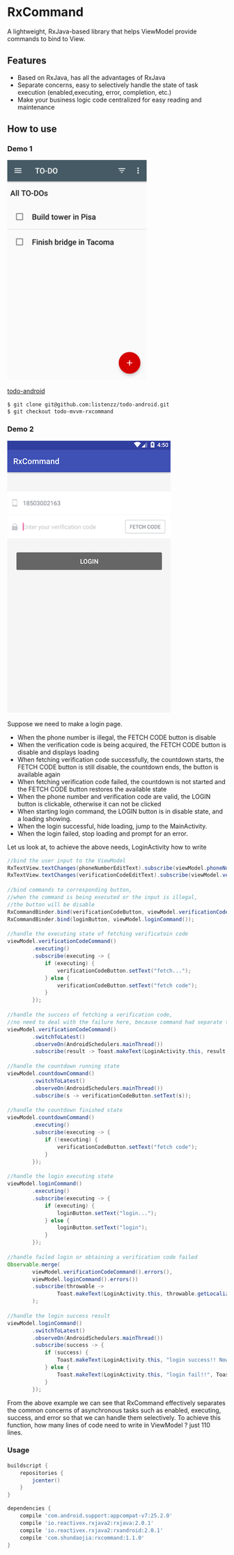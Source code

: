 # RxCommand
A lightweight, RxJava-based library that helps ViewModel provide commands to bind to View.


## Features 

* Based on RxJava, has all the advantages of RxJava
* Separate concerns, easy to selectively handle the state of task execution (enabled,executing, error, completion, etc.)
* Make your business logic code centralized for easy reading and maintenance

## How to use 
### Demo 1

<img src = "./screenshot/todo.png" width ="320px" />

[todo-android](https://github.com/listenzz/todo-android/tree/todo-mvvm-rxcommand)

```
$ git clone git@github.com:listenzz/todo-android.git
$ git checkout todo-mvvm-rxcommand
```

### Demo 2

![login](./screenshot/login.png) 

Suppose we need to make a login page.

* When the phone number is illegal, the FETCH CODE button is disable
* When the verification code is being acquired, the FETCH CODE button is disable and displays loading
* When fetching verification code  successfully, the countdown starts, the FETCH CODE button is still disable, the countdown ends, the button is available again
* When fetching verification code failed, the countdown is not started and the FETCH CODE button restores the available state
* When the phone number and verification code are valid, the LOGIN button is  clickable, otherwise it can not be clicked
* When starting login command, the LOGIN button is in disable state, and a loading showing.
* When the login  successful, hide loading, jump to the MainActivity.
* When the login failed, stop loading and prompt for an error.

Let us look at, to achieve the above needs, LoginActivity how to write

```java
//bind the user input to the ViewModel
RxTextView.textChanges(phoneNumberEditText).subscribe(viewModel.phoneNumber());
RxTextView.textChanges(verificationCodeEditText).subscribe(viewModel.verificationCode());

//bind commands to corresponding button, 
//when the command is being executed or the input is illegal, 
//the button will be disable 
RxCommandBinder.bind(verificationCodeButton, viewModel.verificationCodeCommand());
RxCommandBinder.bind(loginButton, viewModel.loginCommand());

//handle the executing state of fetching verificatoin code
viewModel.verificationCodeCommand()
        .executing()
        .subscribe(executing -> {
            if (executing) {
                verificationCodeButton.setText("fetch...");
            } else {
                verificationCodeButton.setText("fetch code");
            }
        });

//handle the success of fetching a verification code, 
//no need to deal with the failure here, because command had separate the concerns.
viewModel.verificationCodeCommand()
        .switchToLatest()
        .observeOn(AndroidSchedulers.mainThread())
        .subscribe(result -> Toast.makeText(LoginActivity.this, result, Toast.LENGTH_LONG).show());

//handle the countdown running state
viewModel.countdownCommand()
        .switchToLatest()
        .observeOn(AndroidSchedulers.mainThread())
        .subscribe(s -> verificationCodeButton.setText(s));

//handle the countdown finished state
viewModel.countdownCommand()
        .executing()
        .subscribe(executing -> {
            if (!executing) {
                verificationCodeButton.setText("fetch code");
            }
        });

//handle the login executing state
viewModel.loginCommand()
        .executing()
        .subscribe(executing -> {
            if (executing) {
                loginButton.setText("login...");
            } else {
                loginButton.setText("login");
            }
        });

//handle failed login or obtaining a verification code failed
Observable.merge(
        viewModel.verificationCodeCommand().errors(),
        viewModel.loginCommand().errors())
        .subscribe(throwable ->
                Toast.makeText(LoginActivity.this, throwable.getLocalizedMessage(), Toast.LENGTH_LONG).show()
        );

//handle the login success result
viewModel.loginCommand()
        .switchToLatest()
        .observeOn(AndroidSchedulers.mainThread())
        .subscribe(success -> {
            if (success) {
                Toast.makeText(LoginActivity.this, "login success!! Now goto the MainActivity.", Toast.LENGTH_LONG).show();
            } else {
                Toast.makeText(LoginActivity.this, "login fail!!", Toast.LENGTH_LONG).show();
            }
        });
``` 

From the above example we can see that RxCommand effectively separates the common concerns of asynchronous tasks such as enabled, executing, success, and error so that we can handle them selectively. To achieve this function, how many lines of code 
 need to write in ViewModel ? just 110 lines.

### Usage

```gradle
buildscript {
	repositories {
	    jcenter()
	}
}
``` 

```gradle
dependencies {
    compile 'com.android.support:appcompat-v7:25.2.0'
    compile 'io.reactivex.rxjava2:rxjava:2.0.1'
    compile 'io.reactivex.rxjava2:rxandroid:2.0.1'
    compile 'com.shundaojia:rxcommand:1.1.0'
}
```

